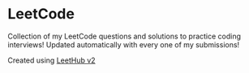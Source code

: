 # LeetCode
Collection of my LeetCode questions and solutions to practice coding interviews!
Updated automatically with every one of my submissions!

Created using [LeetHub v2](https://github.com/arunbhardwaj/LeetHub-2.0)
